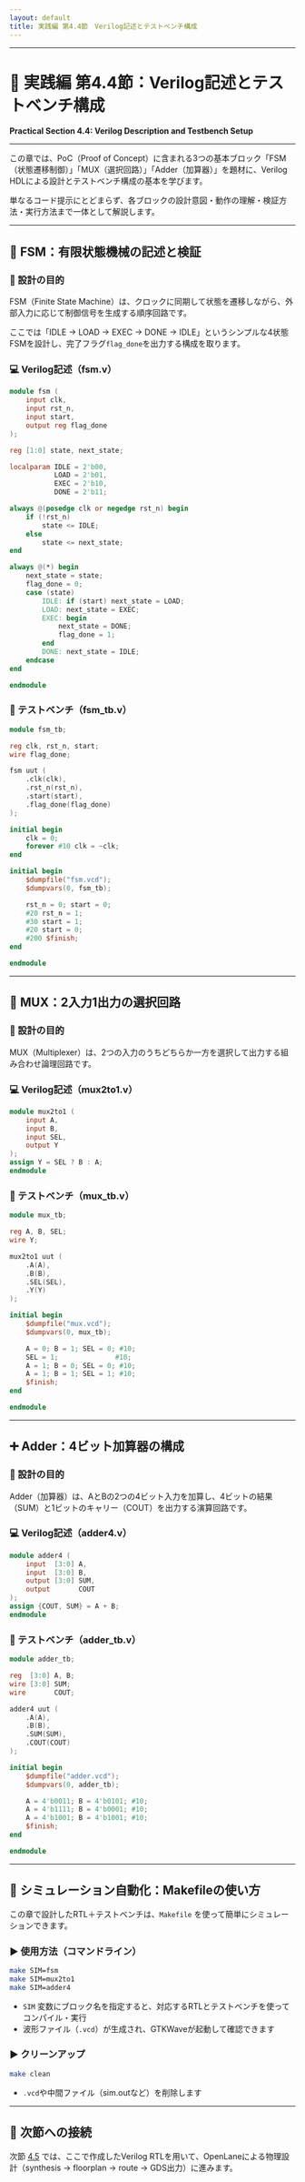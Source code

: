 ```yaml
---
layout: default
title: 実践編 第4.4節　Verilog記述とテストベンチ構成
---
```


---

# 🔧 実践編 第4.4節：Verilog記述とテストベンチ構成  
**Practical Section 4.4: Verilog Description and Testbench Setup**

---

この章では、PoC（Proof of Concept）に含まれる3つの基本ブロック「FSM（状態遷移制御）」「MUX（選択回路）」「Adder（加算器）」を題材に、Verilog HDLによる設計とテストベンチ構成の基本を学びます。

単なるコード提示にとどまらず、各ブロックの設計意図・動作の理解・検証方法・実行方法まで一体として解説します。

---

## 🔁 FSM：有限状態機械の記述と検証

### 🎯 設計の目的

FSM（Finite State Machine）は、クロックに同期して状態を遷移しながら、外部入力に応じて制御信号を生成する順序回路です。

ここでは「IDLE → LOAD → EXEC → DONE → IDLE」というシンプルな4状態FSMを設計し、完了フラグ`flag_done`を出力する構成を取ります。

### 💻 Verilog記述（fsm.v）

```verilog
module fsm (
    input clk,
    input rst_n,
    input start,
    output reg flag_done
);

reg [1:0] state, next_state;

localparam IDLE = 2'b00,
           LOAD = 2'b01,
           EXEC = 2'b10,
           DONE = 2'b11;

always @(posedge clk or negedge rst_n) begin
    if (!rst_n)
        state <= IDLE;
    else
        state <= next_state;
end

always @(*) begin
    next_state = state;
    flag_done = 0;
    case (state)
        IDLE: if (start) next_state = LOAD;
        LOAD: next_state = EXEC;
        EXEC: begin
            next_state = DONE;
            flag_done = 1;
        end
        DONE: next_state = IDLE;
    endcase
end

endmodule
```

### 🧪 テストベンチ（fsm_tb.v）

```verilog
module fsm_tb;

reg clk, rst_n, start;
wire flag_done;

fsm uut (
    .clk(clk),
    .rst_n(rst_n),
    .start(start),
    .flag_done(flag_done)
);

initial begin
    clk = 0;
    forever #10 clk = ~clk;
end

initial begin
    $dumpfile("fsm.vcd");
    $dumpvars(0, fsm_tb);

    rst_n = 0; start = 0;
    #20 rst_n = 1;
    #30 start = 1;
    #20 start = 0;
    #200 $finish;
end

endmodule
```

---

## 🔀 MUX：2入力1出力の選択回路

### 🎯 設計の目的

MUX（Multiplexer）は、2つの入力のうちどちらか一方を選択して出力する組み合わせ論理回路です。

### 💻 Verilog記述（mux2to1.v）

```verilog
module mux2to1 (
    input A,
    input B,
    input SEL,
    output Y
);
assign Y = SEL ? B : A;
endmodule
```

### 🧪 テストベンチ（mux_tb.v）

```verilog
module mux_tb;

reg A, B, SEL;
wire Y;

mux2to1 uut (
    .A(A),
    .B(B),
    .SEL(SEL),
    .Y(Y)
);

initial begin
    $dumpfile("mux.vcd");
    $dumpvars(0, mux_tb);

    A = 0; B = 1; SEL = 0; #10;
    SEL = 1;              #10;
    A = 1; B = 0; SEL = 0; #10;
    A = 1; B = 1; SEL = 1; #10;
    $finish;
end

endmodule
```

---

## ➕ Adder：4ビット加算器の構成

### 🎯 設計の目的

Adder（加算器）は、AとBの2つの4ビット入力を加算し、4ビットの結果（SUM）と1ビットのキャリー（COUT）を出力する演算回路です。

### 💻 Verilog記述（adder4.v）

```verilog
module adder4 (
    input  [3:0] A,
    input  [3:0] B,
    output [3:0] SUM,
    output       COUT
);
assign {COUT, SUM} = A + B;
endmodule
```

### 🧪 テストベンチ（adder_tb.v）

```verilog
module adder_tb;

reg  [3:0] A, B;
wire [3:0] SUM;
wire       COUT;

adder4 uut (
    .A(A),
    .B(B),
    .SUM(SUM),
    .COUT(COUT)
);

initial begin
    $dumpfile("adder.vcd");
    $dumpvars(0, adder_tb);

    A = 4'b0011; B = 4'b0101; #10;
    A = 4'b1111; B = 4'b0001; #10;
    A = 4'b1001; B = 4'b1001; #10;
    $finish;
end

endmodule
```

---

## 🧰 シミュレーション自動化：Makefileの使い方

この章で設計したRTL＋テストベンチは、`Makefile` を使って簡単にシミュレーションできます。

### ▶ 使用方法（コマンドライン）

```sh
make SIM=fsm
make SIM=mux2to1
make SIM=adder4
```

- `SIM` 変数にブロック名を指定すると、対応するRTLとテストベンチを使ってコンパイル・実行
- 波形ファイル（`.vcd`）が生成され、GTKWaveが起動して確認できます

### ▶ クリーンアップ

```sh
make clean
```

- `.vcd`や中間ファイル（sim.outなど）を削除します

---

## 🔗 次節への接続

次節 [4.5](4.5_physical_design_flow.md) では、ここで作成したVerilog RTLを用いて、OpenLaneによる物理設計（synthesis → floorplan → route → GDS出力）に進みます。
